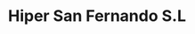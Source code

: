 ---
title: "Hiper San Fernando S.L"
url: /san-fernando/hiper-san-fernando-s-l/
shop: tienda de variedades
---